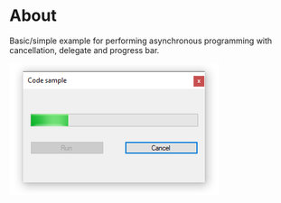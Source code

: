 ﻿# About

Basic/simple example for performing  asynchronous programming with cancellation, delegate and progress bar.

![screenshot](../assets/AsyncCancelProgress.png)